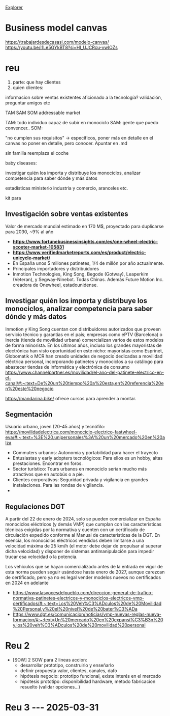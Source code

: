 [Explorer](../README.md)

# Business model canvas
https://trabajardesdecasasi.com/modelo-canvas/
https://youtu.be/i1Le5GYkBT8?si=HI_UJCRcu-vwIOZs


# reu
1. parte: que hay clientes
2. quien clientes:


informacion sobre ventas existentes
aficionado a la tecnología?
validación, preguntar amigos etc

TAM SAM SOM
addressable market

TAM: todo individuo capaz de subir en monociclo
SAM: gente que puedo convencer..
SOM: 

"no cumplen sus requisitos" -> específicos, poner más en detalle
en el canvas no poner en detalle, pero conocer. Apuntar en .md

sin familia reemplaza el coche

baby diseases: 

investigar quién los importa y distribuye los monociclos, analizar competencia para saber dónde y más datos

estadisticas ministerio industria y comercio, aranceles etc.

kit para 

## 

## Investigación sobre ventas existentes
Valor de mercado mundial estimado en 170 M$, proyectado para duplicarse para 2030, ~9% al año
- **https://www.fortunebusinessinsights.com/es/one-wheel-electric-scooter-market-105831**
- **https://www.verifiedmarketreports.com/es/product/electric-unicycle-market/**
- En España unos 5 millones patinetes, 1/4 de millón por año actualmente.
- Principales importadores y distribuidores
- Inmotion Technologies, King Song, Begode (Gotway), Leaperkim (Veteran), y Segway-Ninebot. Todas Chinas. Además Future Motion Inc. creadora de Onewheel, estadounidense.


## Investigar quién los importa y distribuye los monociclos, analizar competencia para saber dónde y más datos
Inmotion y King Song cuentan con distribuidores autorizados que proveen servicio técnico y garantías en el país; empresas como ePTV (Barcelona) o Inercia (tienda de movilidad urbana) comercializan varios de estos modelos de forma minorista. 
En los últimos años, incluso los grandes mayoristas de electrónica han visto oportunidad en este nicho: mayoristas como Esprinet, Globomatik o MCR han creado unidades de negocio dedicadas a movilidad eléctrica personal, incorporando patinetes y monociclos a su catálogo para abastecer tiendas de informática y electrónica de consumo
https://www.channelpartner.es/movilidad/el-ano-del-patinete-electrico-en-el-canal/#:~:text=De%20un%20tiempo%20a%20esta,en%20referencia%20en%20este%20negocio

https://mandarina.bike/ ofrece cursos para aprender a montar.

## Segmentación
Usuario urbano, joven (20-45 años) y tecnófilo: https://movilidadelectrica.com/monociclo-electrico-fastwheel-eva/#:~:text=%3E%20,unipersonales%3A%20un%20mercado%20en%20alza
- Commuters urbanos: Autonomía y portabilidad para hacer el trayecto
- Entusiastas y early adopters tecnológicos: Para ellos es un hobby, altas prestaciones. Encontrar en foros.
- Sector turístico: Tours urbanos en monociclo serían mucho más atractivos que en autobús o a pie.
- Clientes corporativos: Seguridad privada y vigilancia en grandes instalaciones. Para las rondas de vigilancia.
- 

## Regulaciones DGT
A partir del 22 de enero de 2024, solo se pueden comercializar en España monociclos eléctricos (y demás VMP) que cumplan con las características técnicas exigidas por la normativa y cuenten con un certificado de circulación expedido conforme al Manual de características de la DGT. En esencia, los monociclos eléctricos vendidos deben limitarse a una velocidad máxima de 25 km/h (el motor debe dejar de propulsar al superar dicha velocidad) y disponer de sistemas antimanipulación para impedir trucar esa velocidad o la potencia. 

Los vehículos que se hayan comercializado antes de la entrada en vigor de esta norma pueden seguir usándose hasta enero de 2027, aunque carezcan de certificado, pero ya no es legal vender modelos nuevos no certificados en 2024 en adelante
- https://www.lasvocesdelpueblo.com/direccion-general-de-trafico-normativa-patinetes-electricos-y-monociclos-electricos-vmp-certificados/#:~:text=Los%20Veh%C3%ADculos%20de%20Movilidad%20Personal,y%20el%20nivel%20de%20bater%C3%ADa
- https://www.dgt.es/comunicacion/noticias/vmp-nuevas-reglas-nueva-formacion/#:~:text=Un%20mercado%20en%20expansi%C3%B3n%20y,los%20veh%C3%ADculos%20de%20movilidad%20personal

# Reu 2
- [SOW] 2 SOW para 2 lineas accion:
    - desarrollar prototipo, construirlo y enseñarlo
    - definir propuesta valor, clientes, canales, dafo
    - hipótesis negocio: prototipo funcional, existe interés en el mercado
    - hipótesis prototipo: disponibilidad hardware, método fabricacion resuelto (validar opciones...)

# Reu 3 --- 2025-03-31
